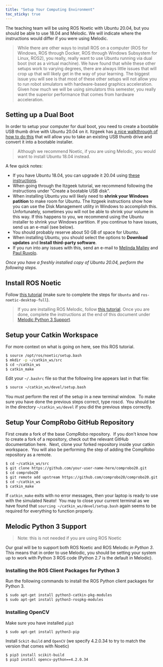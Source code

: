 ```yaml
---
title: "Setup Your Computing Environment"
toc_sticky: true
---
```


The teaching team will be using ROS Noetic with Ubuntu 20.04, but you should be able to use 18.04 and Melodic.  We will indicate where the instructions would differ if you were using Melodic.

> While there are other ways to install ROS on a computer (ROS for Windows, ROS through Docker, ROS through Windows Subsystem for Linux, ROS2), you really, really want to use Ubuntu running via dual boot (not as a virtual machine).  We have found that while these other setups work to varying degrees, there are always little issues that will crop up that will likely get in the way of your learning.  The biggest issue you will see is that most of these other setups will not allow you to run robot simulators with hardware-based graphics acceleration.  Given how much we will be using simulators this semester, you really want the superior performance that comes from hardware acceleration.


## Setting up a Dual Boot

In order to setup your computer for dual boot, you need to create a bootable USB thumb drive with Ubuntu 20.04 on it.  Itzgeek has [a nice walkthrough of how to do this](https://www.itzgeek.com/post/how-to-install-ubuntu-20-04-alongside-with-windows-10-in-dual-boot/) that will allow you to take an existing USB thumb drive and convert it into a bootable installer.

> Although we recommend Noetic, if you are using Melodic, you would want to install Ubuntu 18.04 instead.

A few quick notes:
* If you have Ubuntu 18.04, you can upgrade it 20.04 using [these instructions](https://ubuntu.com/blog/how-to-upgrade-from-ubuntu-18-04-lts-to-20-04-lts-today).
* When going through the Itzgeek tutorial, we recommend following the instructions under "Create a bootable USB disk".
* When installing Ubuntu you will likely need to **shrink your Windows patition** to make room for Ubuntu.  The Itzgeek instructions show how you can use the Disk Management utility in Windows to accomplish this.  Unfortunately, sometimes you will not be able to shrink your volume in this way.  If this happens to you, we recommend using the Ubuntu installer to shrink your Windows partition.  If you continue to have issues, send us an e-mail (see below).
* You should probably reserve about 50 GB of space for Ubuntu.
* When installing Ubuntu, you should select the options to **Download updates** and **Install third-party software**.
* If you run into any issues with this, send an e-mail to <a href="mailto:mmalley@olin.edu>">Melinda Malley</a> and <a href="mailto:paul.ruvolo@olin.edu">Paul Ruvolo</a>.


*Once you have a freshly installed copy of Ubuntu 20.04, perform the following steps.*

## Install ROS Noetic

Follow [this tutorial](http://wiki.ros.org/noetic/Installation) (make sure to complete the steps for ``Ubuntu`` and ``ros-noetic-desktop-full``).

> If you are installing ROS Melodic, follow [this tutorial](http://wiki.ros.org/melodic/Installation/Ubuntu).
> Once you are done, complete the instructions at the end of this document under <a href="#melodic-python-3-support">Melodic Python 3 Support</a>. 

## Setup your Catkin Workspace

For more context on what is going on here, see this ROS tutorial.

```bash
$ source /opt/ros/noetic/setup.bash
$ mkdir -p ~/catkin_ws/src
$ cd ~/catkin_ws
$ catkin_make
```

Edit your ``~/.bashrc`` file so that the following line appears last in that file:

```bash
$ source ~/catkin_ws/devel/setup.bash
```

You must perform the rest of the setup in a new terminal window.  To make sure you have done the previous steps correct, type roscd.  You should be in the directory ``~/catkin_ws/devel`` if you did the previous steps correctly. 

## Setup Your CompRobo GitHub Repository

First create a fork of the base CompRobo repository.  If you don't know how to create a fork of a repository, check out the relevant GitHub documentation here.  Next, clone your forked repository inside your catkin workspace.  You will also be performing the step of adding the CompRobo repository as a remote.

```bash
$ cd ~/catkin_ws/src
$ git clone https://github.com/your-user-name-here/comprobo20.git
$ cd comprobo20
$ git remote add upstream https://github.com/comprobo20/comprobo20.git
$ cd ~/catkin_ws
$ catkin_make
```

If ``catkin_make`` exits with no error messages, then your laptop is ready to use with the simulated Neato!  You may to close your current terminal as we have found that ``sourcing ~/catkin_ws/devel/setup.bash`` again seems to be required for everything to function properly.

## Melodic Python 3 Support

> Note: this is not needed if you are using ROS Noetic

Our goal will be to support both ROS Noetic and ROS Melodic *in Python 3*.  This means that in order to use Melodic, you should be setting your system up to work with Python 3 ROS code (Python 2.7 is the default in Melodic).

### Installing the ROS Client Packages for Python 3

Run the following commands to install the ROS Python client packages for Python 3.

```bash
$ sudo apt-get install python3-catkin-pkg-modules
$ sudo apt-get install python3-rospkg-modules
```

### Installing OpenCV

Make sure you have installed ``pip3``

```bash
$ sudo apt-get install python3-pip
```

Install ``Sckit-Build`` and ``OpenCV`` (we specify 4.2.0.34 to try to match the version that comes with Noetic)

```bash
$ pip3 install scikit-build
$ pip3 install opencv-python==4.2.0.34
```
